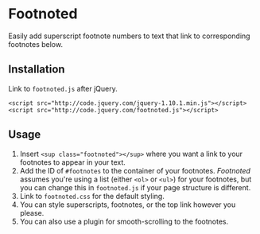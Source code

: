 # Footnoted
Easily add superscript footnote numbers to text that link to corresponding footnotes below.

## Installation
Link to `footnoted.js` after jQuery.

    <script src="http://code.jquery.com/jquery-1.10.1.min.js"></script>
    <script src="http://code.jquery.com/footnoted.js"></script>

## Usage
1. Insert `<sup class="footnoted"></sup>` where you want a link to your footnotes to appear in your text.
2. Add the ID of `#footnotes` to the container of your footnotes. _Footnoted_ assumes you're using a list (either `<ol>` or `<ul>`) for your footnotes, but you can change this in `footnoted.js` if your page structure is different.
3. Link to `footnoted.css` for the default styling.
9. You can style superscripts, footnotes, or the top link however you please.
10. You can also use a plugin for smooth-scrolling to the footnotes.
